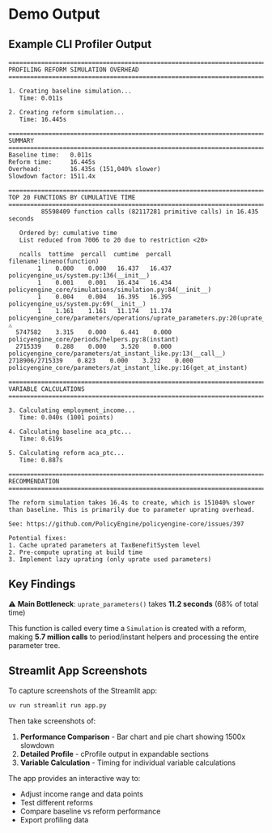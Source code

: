 # Demo Output

## Example CLI Profiler Output

```
================================================================================
PROFILING REFORM SIMULATION OVERHEAD
================================================================================

1. Creating baseline simulation...
   Time: 0.011s

2. Creating reform simulation...
   Time: 16.445s

================================================================================
SUMMARY
================================================================================
Baseline time:   0.011s
Reform time:     16.445s
Overhead:        16.435s (151,040% slower)
Slowdown factor: 1511.4x

================================================================================
TOP 20 FUNCTIONS BY CUMULATIVE TIME
================================================================================
         85598409 function calls (82117281 primitive calls) in 16.435 seconds

   Ordered by: cumulative time
   List reduced from 7006 to 20 due to restriction <20>

   ncalls  tottime  percall  cumtime  percall filename:lineno(function)
        1    0.000    0.000   16.437   16.437 policyengine_us/system.py:136(__init__)
        1    0.001    0.001   16.434   16.434 policyengine_core/simulations/simulation.py:84(__init__)
        1    0.004    0.004   16.395   16.395 policyengine_us/system.py:69(__init__)
        1    1.161    1.161   11.174   11.174 policyengine_core/parameters/operations/uprate_parameters.py:20(uprate_parameters) ⚠️
  5747582    3.315    0.000    6.441    0.000 policyengine_core/periods/helpers.py:8(instant)
  2715339    0.288    0.000    3.520    0.000 policyengine_core/parameters/at_instant_like.py:13(__call__)
2718906/2715339    0.823    0.000    3.232    0.000 policyengine_core/parameters/at_instant_like.py:16(get_at_instant)

================================================================================
VARIABLE CALCULATIONS
================================================================================

3. Calculating employment_income...
   Time: 0.040s (1001 points)

4. Calculating baseline aca_ptc...
   Time: 0.619s

5. Calculating reform aca_ptc...
   Time: 0.887s

================================================================================
RECOMMENDATION
================================================================================

The reform simulation takes 16.4s to create, which is 151040% slower
than baseline. This is primarily due to parameter uprating overhead.

See: https://github.com/PolicyEngine/policyengine-core/issues/397

Potential fixes:
1. Cache uprated parameters at TaxBenefitSystem level
2. Pre-compute uprating at build time
3. Implement lazy uprating (only uprate used parameters)
```

## Key Findings

⚠️ **Main Bottleneck**: `uprate_parameters()` takes **11.2 seconds** (68% of total time)

This function is called every time a `Simulation` is created with a reform, making **5.7 million calls** to period/instant helpers and processing the entire parameter tree.

## Streamlit App Screenshots

To capture screenshots of the Streamlit app:

```bash
uv run streamlit run app.py
```

Then take screenshots of:
1. **Performance Comparison** - Bar chart and pie chart showing 1500x slowdown
2. **Detailed Profile** - cProfile output in expandable sections
3. **Variable Calculation** - Timing for individual variable calculations

The app provides an interactive way to:
- Adjust income range and data points
- Test different reforms
- Compare baseline vs reform performance
- Export profiling data
